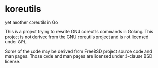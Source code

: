 # koreutils
yet another coreutils in Go

This is a project trying to rewrite GNU coreutils commands in Golang.
This project is not derived from the GNU coreutils project and is not
licensed under GPL.

Some of the code may be derived from FreeBSD project source code and man
pages. Those code and man pages are licensed under 2-clause BSD license.

